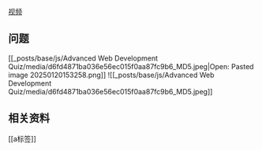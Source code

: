 [视频](https://tongyi.aliyun.com/efficiency/doc/transcripts/r28pn7eyjl4eq5mz?source=2)


## 问题
[[_posts/base/js/Advanced Web Development Quiz/media/d6fd4871ba036e56ec015f0aa87fc9b6_MD5.jpeg|Open: Pasted image 20250120153258.png]]
![[_posts/base/js/Advanced Web Development Quiz/media/d6fd4871ba036e56ec015f0aa87fc9b6_MD5.jpeg]]

## 相关资料
[[a标签]]
